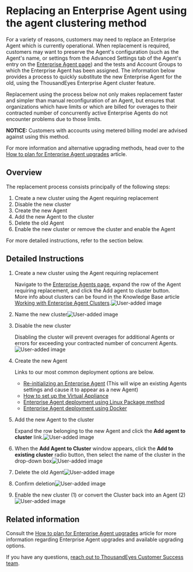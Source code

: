# Replacing an Enterprise Agent using the agent clustering method

For a variety of reasons, customers may need to replace an Enterprise Agent which is currently operational.  When replacement is required, customers may want to preserve the Agent's configuration \(such as the Agent's name, or settings from the Advanced Settings tab of the Agent's entry on the [Enterprise Agent page](https://app.thousandeyes.com/settings/agents/enterprise/)\) and the tests and Account Groups to which the Enterprise Agent has been assigned. The information below provides a process to quickly substitute the new Enterprise Agent for the old, using the ThousandEyes Enterprise Agent cluster feature.

Replacement using the process below not only makes replacement faster and simpler than manual reconfiguration of an Agent, but ensures that organizations which have limits or which are billed for overages to their contracted number of concurrently active Enterprise Agents do not encounter problems due to those limits.

**NOTICE:** Customers with accounts using metered billing model are advised against using this method.

For more information and alternative upgrading methods, head over to the [How to plan for Enterprise Agent upgrades](https://success.thousandeyes.com/PublicArticlePage?articleIdParam=kA02R000000Q52FSAS_How-to-plan-for-Enterprise-Agent-Upgrades) article.

## Overview

The replacement process consists principally of the following steps:

1. Create a new cluster using the Agent requiring replacement
2. Disable the new cluster
3. Create the new Agent
4. Add the new Agent to the cluster
5. Delete the old Agent
6. Enable the new cluster or remove the cluster and enable the Agent

For more detailed instructions, refer to the section below.

## Detailed Instructions

1. Create a new cluster using the Agent requiring replacement

   Navigate to the [Enterprise Agents page](https://app.thousandeyes.com/settings/agents/enterprise/?), expand the row of the Agent requiring replacement, and click the Add agent to cluster button.  
   More info about clusters can be found in the Knowledge Base article [Working with Enterprise Agent Clusters](https://success.thousandeyes.com/PublicArticlePage?articleIdParam=kA0E0000000CmngKAC).![User-added image](https://success.thousandeyes.com/servlet/rtaImage?eid=ka02R000000QZd8&feoid=00NE0000006OT0r&refid=0EM44000000BVP1)

2. Name the new cluster![User-added image](https://success.thousandeyes.com/servlet/rtaImage?eid=ka02R000000QZd8&feoid=00NE0000006OT0r&refid=0EM44000000Dbc0)
3. Disable the new cluster

   Disabling the cluster will prevent overages for additional Agents or errors for exceeding your contracted number of concurrent Agents.![User-added image](https://success.thousandeyes.com/servlet/rtaImage?eid=ka02R000000QZd8&feoid=00NE0000006OT0r&refid=0EM44000000BVgH)

4. Create the new Agent

   Links to our most common deployment options are below.

   * [Re-initializing an Enterprise Agent](https://success.thousandeyes.com/PublicArticlePage?articleIdParam=kA0E0000000CmniKAC) \(This will wipe an existing Agents settings and cause it to appear as a new Agent\)
   * [How to set up the Virtual Appliance](https://success.thousandeyes.com/PublicArticlePage?articleIdParam=kA0E0000000CmnwKAC)
   * [Enterprise Agent deployment using Linux Package method](https://success.thousandeyes.com/PublicArticlePage?articleIdParam=kA0E0000000CmnZKAS)
   * [Enterprise Agent deployment using Docker](https://success.thousandeyes.com/PublicArticlePage?articleIdParam=kA0E0000000CmnXKAS)

5. Add the new Agent to the cluster

   Expand the row belonging to the new Agent and click the **Add agent to cluster** link.![User-added image](https://success.thousandeyes.com/servlet/rtaImage?eid=ka02R000000QZd8&feoid=00NE0000006OT0r&refid=0EM44000000BVgC)

6. When the **Add Agent to Cluster** window appears, click the **Add to existing cluster** radio button, then select the name of the cluster in the drop-down box![User-added image](https://success.thousandeyes.com/servlet/rtaImage?eid=ka02R000000QZd8&feoid=00NE0000006OT0r&refid=0EM44000000DbcK)
7. Delete the old Agent![User-added image](https://success.thousandeyes.com/servlet/rtaImage?eid=ka02R000000QZd8&feoid=00NE0000006OT0r&refid=0EM44000000BVgW)
8. Confirm deletion![User-added image](https://success.thousandeyes.com/servlet/rtaImage?eid=ka02R000000QZd8&feoid=00NE0000006OT0r&refid=0EM44000000BVPa)
9. Enable the new cluster \(1\) or convert the Cluster back into an Agent \(2\)![User-added image](https://success.thousandeyes.com/servlet/rtaImage?eid=ka02R000000QZd8&feoid=00NE0000006OT0r&refid=0EM44000000BVgg)

## Related information

Consult the [How to plan for Enterprise Agent upgrades](https://success.thousandeyes.com/PublicArticlePage?articleIdParam=kA02R000000Q52FSAS_How-to-plan-for-Enterprise-Agent-Upgrades) article for more information regarding Enterprise Agent upgrades and available upgrading options.

If you have any questions, [reach out to ThousandEyes Customer Success team](https://success.thousandeyes.com/PublicArticlePage?articleIdParam=kA044000000UGTFCA4_Getting-support-from-ThousandEyes).

